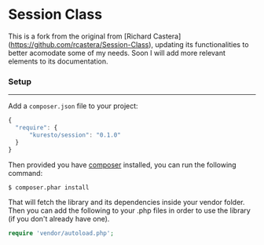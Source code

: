 Session Class
=============

This is a fork from the original from [Richard Castera] (https://github.com/rcastera/Session-Class), updating its functionalities to better acomodate some of my needs. Soon I will add more relevant elements to its documentation.

### Setup
-----------------
 Add a `composer.json` file to your project:

```javascript
{
  "require": {
      "kuresto/session": "0.1.0"
  }
}
```

Then provided you have [composer](http://getcomposer.org) installed, you can run the following command:

```bash
$ composer.phar install
```

That will fetch the library and its dependencies inside your vendor folder. Then you can add the following to your
.php files in order to use the library (if you don't already have one).

```php
require 'vendor/autoload.php';
```
